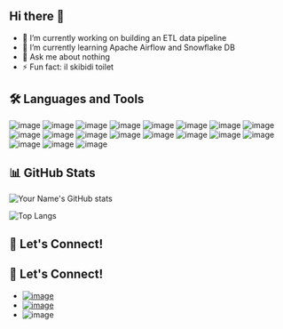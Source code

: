 ## Hi there 👋

- 🔭 I’m currently working on building an ETL data pipeline
- 🌱 I’m currently learning Apache Airflow and Snowflake DB
- 💬 Ask me about nothing
- ⚡ Fun fact: il skibidi toilet

## 🛠️ Languages and Tools
![image](https://img.shields.io/badge/Airflow-017CEE?style=for-the-badge&logo=Apache%20Airflow&logoColor=white)
![image](https://img.shields.io/badge/Docker-2CA5E0?style=for-the-badge&logo=docker&logoColor=white)
![image](https://img.shields.io/badge/Visual_Studio_Code-0078D4?style=for-the-badge&logo=visual%20studio%20code&logoColor=white)
![image](https://img.shields.io/badge/C-00599C?style=for-the-badge&logo=c&logoColor=white)
![image](https://img.shields.io/badge/C%2B%2B-00599C?style=for-the-badge&logo=c%2B%2B&logoColor=white)
![image](https://img.shields.io/badge/HTML-E34F26?style=for-the-badge&logo=htmx&logoColor=white)
![image](https://img.shields.io/badge/Python-FFD43B?style=for-the-badge&logo=python&logoColor=blue)
![image](https://img.shields.io/badge/Assembly-239120?style=for-the-badge&logo=visual%20studio%20code&logoColor=white)
![image](https://img.shields.io/badge/Linux-FCC624?style=for-the-badge&logo=linux&logoColor=black)
![image](https://img.shields.io/badge/Ubuntu-E95420?style=for-the-badge&logo=ubuntu&logoColor=white)
![image](https://img.shields.io/badge/Git-100000?style=for-the-badge&logo=github&logoColor=white)
![image](https://img.shields.io/badge/powershell-5391FE?style=for-the-badge&logo=powershell&logoColor=white)
![image](https://img.shields.io/badge/VirtualBox-21416b?style=for-the-badge&logo=VirtualBox&logoColor=white)
![image](https://img.shields.io/badge/Apache_Spark-FFFFFF?style=for-the-badge&logo=apachespark&logoColor=#E35A16)
![image](https://img.shields.io/badge/MySQL-005C84?style=for-the-badge&logo=mysql&logoColor=white)
![image](https://img.shields.io/badge/PostgreSQL-316192?style=for-the-badge&logo=postgresql&logoColor=white)
![image](https://img.shields.io/badge/Figma-F24E1E?style=for-the-badge&logo=figma&logoColor=white)
![image](https://img.shields.io/badge/java-E34F26?style=for-the-badge&logo=java&logoColor=white)
![image](https://img.shields.io/badge/ChatGPT-74aa9c?style=for-the-badge&logo=openai&logoColor=white)


## 📊 GitHub Stats
![Your Name's GitHub stats](https://github-readme-stats.vercel.app/api?username=ndstt&show_icons=true&theme=radical)

![Top Langs](https://github-readme-stats.vercel.app/api/top-langs/?username=ndstt&layout=compact&theme=radical)

## 🤝 Let's Connect!
## 🤝 Let's Connect!
- [![image](https://img.shields.io/badge/Natdanai_Sutampawadee-0077B5?style=for-the-badge&logo=linkedin&logoColor=white)](https://www.linkedin.com/in/natdanai-sutampawadee-404b48324/)
- [![image](https://img.shields.io/badge/__ndst-E4405F?style=for-the-badge&logo=instagram&logoColor=white)](https://www.instagram.com/__ndst/)
- ![image](https://img.shields.io/badge/natdanai.sut@ku.th-D14836?style=for-the-badge&logo=gmail&logoColor=white)
